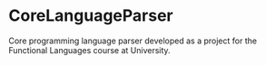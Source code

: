 # CoreLanguageParser

Core programming language parser developed as a project for the Functional Languages course at University.
